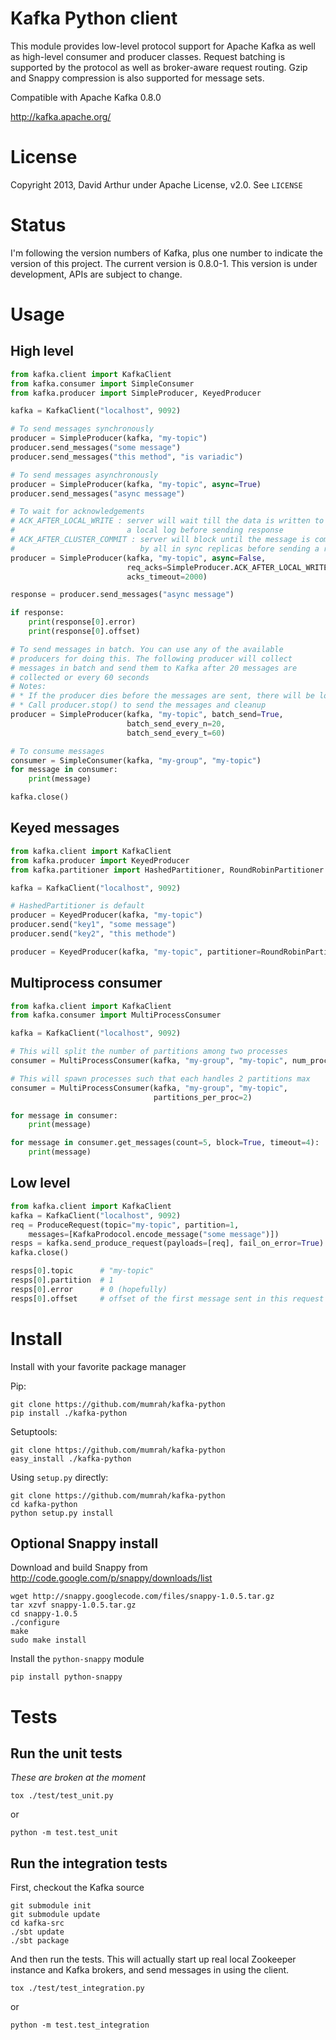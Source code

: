 # Kafka Python client

This module provides low-level protocol support for Apache Kafka as well as
high-level consumer and producer classes. Request batching is supported by the
protocol as well as broker-aware request routing. Gzip and Snappy compression
is also supported for message sets.

Compatible with Apache Kafka 0.8.0

http://kafka.apache.org/

# License

Copyright 2013, David Arthur under Apache License, v2.0. See `LICENSE`

# Status

I'm following the version numbers of Kafka, plus one number to indicate the 
version of this project. The current version is 0.8.0-1. This version is under
development, APIs are subject to change.

# Usage

## High level

```python
from kafka.client import KafkaClient
from kafka.consumer import SimpleConsumer
from kafka.producer import SimpleProducer, KeyedProducer

kafka = KafkaClient("localhost", 9092)

# To send messages synchronously
producer = SimpleProducer(kafka, "my-topic")
producer.send_messages("some message")
producer.send_messages("this method", "is variadic")

# To send messages asynchronously
producer = SimpleProducer(kafka, "my-topic", async=True)
producer.send_messages("async message")

# To wait for acknowledgements
# ACK_AFTER_LOCAL_WRITE : server will wait till the data is written to
#                         a local log before sending response
# ACK_AFTER_CLUSTER_COMMIT : server will block until the message is committed
#                            by all in sync replicas before sending a response
producer = SimpleProducer(kafka, "my-topic", async=False,
                          req_acks=SimpleProducer.ACK_AFTER_LOCAL_WRITE,
                          acks_timeout=2000)

response = producer.send_messages("async message")

if response:
    print(response[0].error)
    print(response[0].offset)

# To send messages in batch. You can use any of the available
# producers for doing this. The following producer will collect
# messages in batch and send them to Kafka after 20 messages are
# collected or every 60 seconds
# Notes:
# * If the producer dies before the messages are sent, there will be losses
# * Call producer.stop() to send the messages and cleanup
producer = SimpleProducer(kafka, "my-topic", batch_send=True,
                          batch_send_every_n=20,
                          batch_send_every_t=60)

# To consume messages
consumer = SimpleConsumer(kafka, "my-group", "my-topic")
for message in consumer:
    print(message)

kafka.close()
```

## Keyed messages
```python
from kafka.client import KafkaClient
from kafka.producer import KeyedProducer
from kafka.partitioner import HashedPartitioner, RoundRobinPartitioner

kafka = KafkaClient("localhost", 9092)

# HashedPartitioner is default
producer = KeyedProducer(kafka, "my-topic")
producer.send("key1", "some message")
producer.send("key2", "this methode")

producer = KeyedProducer(kafka, "my-topic", partitioner=RoundRobinPartitioner)
```

## Multiprocess consumer
```python
from kafka.client import KafkaClient
from kafka.consumer import MultiProcessConsumer

kafka = KafkaClient("localhost", 9092)

# This will split the number of partitions among two processes
consumer = MultiProcessConsumer(kafka, "my-group", "my-topic", num_procs=2)

# This will spawn processes such that each handles 2 partitions max
consumer = MultiProcessConsumer(kafka, "my-group", "my-topic",
                                partitions_per_proc=2)

for message in consumer:
    print(message)

for message in consumer.get_messages(count=5, block=True, timeout=4):
    print(message)
```

## Low level

```python
from kafka.client import KafkaClient
kafka = KafkaClient("localhost", 9092)
req = ProduceRequest(topic="my-topic", partition=1,
    messages=[KafkaProdocol.encode_message("some message")])
resps = kafka.send_produce_request(payloads=[req], fail_on_error=True)
kafka.close()

resps[0].topic      # "my-topic"
resps[0].partition  # 1
resps[0].error      # 0 (hopefully)
resps[0].offset     # offset of the first message sent in this request
```

# Install

Install with your favorite package manager

Pip:

```shell
git clone https://github.com/mumrah/kafka-python
pip install ./kafka-python
```

Setuptools:
```shell
git clone https://github.com/mumrah/kafka-python
easy_install ./kafka-python
```

Using `setup.py` directly:
```shell
git clone https://github.com/mumrah/kafka-python
cd kafka-python
python setup.py install
```

## Optional Snappy install

Download and build Snappy from http://code.google.com/p/snappy/downloads/list

```shell
wget http://snappy.googlecode.com/files/snappy-1.0.5.tar.gz
tar xzvf snappy-1.0.5.tar.gz
cd snappy-1.0.5
./configure
make
sudo make install
```

Install the `python-snappy` module
```shell
pip install python-snappy
```

# Tests

## Run the unit tests

_These are broken at the moment_

```shell
tox ./test/test_unit.py
```

or

```shell
python -m test.test_unit
```

## Run the integration tests

First, checkout the Kafka source

```shell
git submodule init
git submodule update
cd kafka-src
./sbt update
./sbt package
```

And then run the tests. This will actually start up real local Zookeeper
instance and Kafka brokers, and send messages in using the client.

```shell
tox ./test/test_integration.py
```

or

```shell
python -m test.test_integration
```
